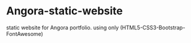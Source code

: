 # Angora-static-website
static website for Angora portfolio.
using only (HTML5-CSS3-Bootstrap-FontAwesome)
